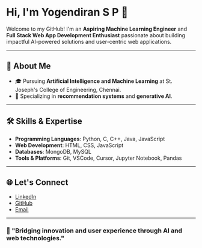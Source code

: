 # Hi, I'm Yogendiran S P 👋  

Welcome to my GitHub! I'm an **Aspiring Machine Learning Engineer** and **Full Stack Web App Development Enthusiast** passionate about building impactful AI-powered solutions and user-centric web applications.  

---

## 🚀 About Me  
- 🎓 Pursuing **Artificial Intelligence and Machine Learning** at St. Joseph's College of Engineering, Chennai.  
- 🧠 Specializing in **recommendation systems** and **generative AI**.  

---

## 🛠️ Skills & Expertise  
- **Programming Languages**: Python, C, C++, Java, JavaScript  
- **Web Development**: HTML, CSS, JavaScript  
- **Databases**: MongoDB, MySQL  
- **Tools & Platforms**: Git, VSCode, Cursor, Jupyter Notebook, Pandas  

---

## 🌐 Let's Connect  
- [LinkedIn](https://www.linkedin.com/in/yogendiran-s-p-b39b03326)  
- [GitHub](https://github.com/Jidendiran-coder)  
- [Email](mailto:jyogendiran@gmail.com)  

---

### 🌟 "Bridging innovation and user experience through AI and web technologies."
